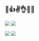 ## 👋👍✌️👌🤟✊

![](https://img.shields.io/badge/-Computer%20Science-8003fc)  ![](https://img.shields.io/badge/-NYU%20%7C%20Tandon%20%7C%202021--2024-5e03fc)

![](https://img.shields.io/badge/-Software%20Engineering-orange) ![](https://img.shields.io/badge/-SDU%20%7C%20College%20of%20Software%7C%202017--2021-red)


<!-- ![Top Langs](https://github-readme-stats.vercel.app/api/top-langs/?username=RaymRaym&layout=compact&theme=tokyonight) -->

<!---
RaymRaym/RaymRaym is a ✨ special ✨ repository because its `README.md` (this file) appears on your GitHub profile.
You can click the Preview link to take a look at your changes.
--->
